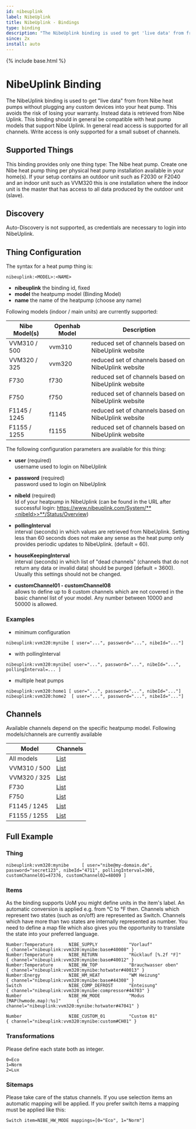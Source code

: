 ```yaml
---
id: nibeuplink
label: NibeUplink
title: NibeUplink - Bindings
type: binding
description: "The NibeUplink binding is used to get 'live data' from from Nibe heat pumps without plugging any custom devices into your heat pump."
since: 2x
install: auto
---
```


<!-- Attention authors: Do not edit directly. Please add your changes to the appropriate source repository -->

{% include base.html %}

# NibeUplink Binding

The NibeUplink binding is used to get "live data" from from Nibe heat pumps without plugging any custom devices into your heat pump.
This avoids the risk of losing your warranty. Instead data is retrieved from Nibe Uplink. This binding should in general be compatible with heat pump models that support Nibe Uplink.
In general read access is supported for all channels. Write access is only supported for a small subset of channels.

## Supported Things

This binding provides only one thing type: The Nibe heat pump. Create one Nibe heat pump thing per physical heat pump installation available in your home(s).
If your setup contains an outdoor unit such as F2030 or F2040 and an indoor unit such as VVM320 this is one installation where the indoor unit is the master that has access to all data produced by the outdoor unit (slave).

## Discovery

Auto-Discovery is not supported, as credentials are necessary to login into NibeUplink.

## Thing Configuration

The syntax for a heat pump thing is:

```
nibeuplink:<MODEL>:<NAME>
```

- **nibeuplink** the binding id, fixed
- **model** the heatpump model (Binding Model)
- **name** the name of the heatpump (choose any name)

Following models (indoor / main units) are currently supported:

| Nibe Model(s)     | Openhab Model     | Description                                           |
|-------------------|-------------------|-------------------------------------------------------|
| VVM310 / 500      | vvm310            | reduced set of channels based on NibeUplink website   |
| VVM320 / 325      | vvm320            | reduced set of channels based on NibeUplink website   |
| F730              | f730              | reduced set of channels based on NibeUplink website   |
| F750              | f750              | reduced set of channels based on NibeUplink website   |
| F1145 / 1245      | f1145             | reduced set of channels based on NibeUplink website   |
| F1155 / 1255      | f1155             | reduced set of channels based on NibeUplink website   |

The following configuration parameters are available for this thing:

- **user** (required)  
username used to login on NibeUplink

- **password** (required)  
password used to login on NibeUplink

- **nibeId** (required)  
Id of your heatpump in NibeUplink (can be found in the URL after successful login: https://www.nibeuplink.com/System/**<nibeId>>**/Status/Overview)

- **pollingInterval**  
interval (seconds) in which values are retrieved from NibeUplink. Setting less than 60 seconds does not make any sense as the heat pump only provides periodic updates to NibeUplink. (default = 60). 

- **houseKeepingInterval**  
interval (seconds) in which list of "dead channels" (channels that do not return any data or invalid data) should be purged (default = 3600). Usually this settings should not be changed.

- **customChannel01 - customChannel08**  
allows to define up to 8 custom channels which are not covered in the basic channel list of your model. Any number between 10000 and 50000 is allowed. 

### Examples

- minimum configuration

```
nibeuplink:vvm320:mynibe [ user="...", password="...", nibeId="..."]
```

- with pollingInterval

```
nibeuplink:vvm320:mynibe[ user="...", password="...", nibeId="...", pollingInterval=... ]
```

- multiple heat pumps

```
nibeuplink:vvm320:home1 [ user="...", password="...", nibeId="..."]
nibeuplink:vvm320:home2  [ user="...", password="...", nibeId="..."]
```

## Channels

Available channels depend on the specific heatpump model. Following models/channels are currently available

| Model          | Channels                                        |
|----------------|-------------------------------------------------|
| All models     | [List](nibe-doc/base/channels.md)               |
| VVM310 / 500   | [List](nibe-doc/vvm310/channels.md)             |
| VVM320 / 325   | [List](nibe-doc/vvm320/channels.md)             |
| F730           | [List](nibe-doc/f730/channels.md)               |
| F750           | [List](nibe-doc/f750/channels.md)               |
| F1145 / 1245   | [List](nibe-doc/f1145/channels.md)              |
| F1155 / 1255   | [List](nibe-doc/f1155/channels.md)              |


## Full Example

### Thing

```
nibeuplink:vvm320:mynibe     [ user="nibe@my-domain.de", password="secret123", nibeId="4711", pollingInterval=300, customChannel01=47376, customChannel02=48009 ]
```

### Items

As the binding supports UoM you might define units in the item's label. An automatic conversion is applied e.g. from °C to °F then.
Channels which represent two states (such as on/off) are represented as Switch.
Channels which have more than two states are internally represented as number.
You need to define a map file which also gives you the opportunity to translate the state into your preferred language.

```
Number:Temperature      NIBE_SUPPLY            "Vorlauf"                         { channel="nibeuplink:vvm320:mynibe:base#40008" }
Number:Temperature      NIBE_RETURN            "Rücklauf [%.2f °F]"              { channel="nibeuplink:vvm320:mynibe:base#40012" }
Number:Temperature      NIBE_HW_TOP            "Brauchwasser oben"               { channel="nibeuplink:vvm320:mynibe:hotwater#40013" }
Number:Energy           NIBE_HM_HEAT           "WM Heizung"                      { channel="nibeuplink:vvm320:mynibe:base#44308" }
Switch                  NIBE_COMP_DEFROST      "Enteisung"                       { channel="nibeuplink:vvm320:mynibe:compressor#44703" }
Number                  NIBE_HW_MODE           "Modus [MAP(hwmode.map):%s]"      { channel="nibeuplink:vvm320:mynibe:hotwater#47041" }

Number                  NIBE_CUSTOM_01         "Custom 01"                       { channel="nibeuplink:vvm320:mynibe:custom#CH01" }
```

### Transformations

Please define each state both as integer.

```
0=Eco
1=Norm
2=Lux
```


### Sitemaps

Please take care of the status channels. If you use selection items an automatic mapping will be applied. If you prefer switch items a mapping must be applied like this:

```
Switch item=NIBE_HW_MODE mappings=[0="Eco", 1="Norm"]
```